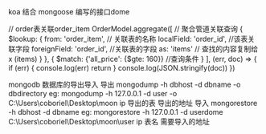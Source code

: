 koa 结合 mongoose 编写的接口dome

 // order表关联order_item
 OrderModel.aggregate([ // 聚合管道关联查询
   {
     $lookup:
     {
      from: 'order_item', // 关联表的名称
      localField: 'order_id', //该表关联字段
      foreignField: 'order_id', //关联表的字段
      as: 'items'  // 查找的内容复制给x (items)
    }
  },
  {
    $match: {'all_price': {$gte: 160}} //查询条件
  }
], (err, doc) => {
  if (err) {
    console.log(err)
    return
  }
  console.log(JSON.stringify(doc))
})

mongodb 数据库的导出导入
导出
mongodump -h dbhost -d dbname -o dbdirectory
eg:  mongodump -h 127.0.0.1 -d user -o C:\Users\coboriel\Desktop\moon
                   ip          导出的表     导出的地址
导入
mongorestore -h dbhost -d dbname <path>
eg: mongorestore -h 127.0.0.1 -d userdome C:\Users\coboriel\Desktop\moon\user
                      ip         表名        需要导入的地址